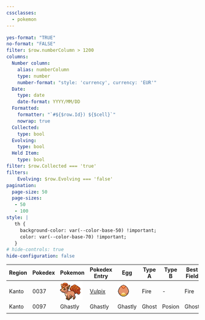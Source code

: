 ```yaml
---
cssclasses:
  - pokemon
---
```


```yaml enhanced-tables
yes-format: "TRUE" 
no-format: "FALSE"
filter: $row.numberColumn > 1200
columns:
  Number column:
    alias: numberColumn
    type: number
    number-format: "style: 'currency', currency: 'EUR'"
  Date:
    type: date
    date-format: YYYY/MM/DD
  Formatted:
    formatter: "`#${$row.Id}) ${$cell}`"
    nowrap: true
  Collected:
    type: bool
  Evolving:
    type: bool
  Held Item:
    type: bool
filter: $row.Collected === 'true'
filters:
    Evolving: $row.Evolving === 'false'
pagination:
  page-size: 50
  page-sizes:
   - 50
   - 100
style: |
   th {
     background-color: var(--color-base-50) !important;
     color: var(--color-base-70) !important;
   }
# hide-controls: true
hide-configuration: false
```
| Region | Pokedex | Pokemon                            | Pokedex Entry                                  | Egg                                    | Type A | Type B | Best Field | Collected | Evolving | Status                                          |
| ------ | ------- | ---------------------------------- | ---------------------------------------------- | -------------------------------------- | ------ | ------ | ---------- | --------- | -------- | ----------------------------------------------- |
| Kanto  | 0037    | ![vulpix](01%20Pokemon/vulpix.gif) | [Vulpix](https://pokemondb.net/pokedex/vulpix) | ![Vulpix_Egg](02%20Egg/Vulpix_Egg.png) | Fire   | -      | Fire       | True      | False    | ![vulpix-status](03%20Status/vulpix-status.png)|
| Kanto  | 0097    | Ghastly                            | Ghastly                                        | Ghastly                                | Ghost  | Posion | Ghost      | True      | False    | Gastly                                          |
|        |         |                                    |                                                |                                        |        |        |            |           |          |                                                 |